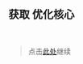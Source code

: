 ## 获取 优化核心

<br />

> 点击[此处](https://github.com/SIRT43/REmk_Optimization-Core/releases/download/1.18.2/Optimization-Core-1.18.2_1.0.0_fabric.zip)继续